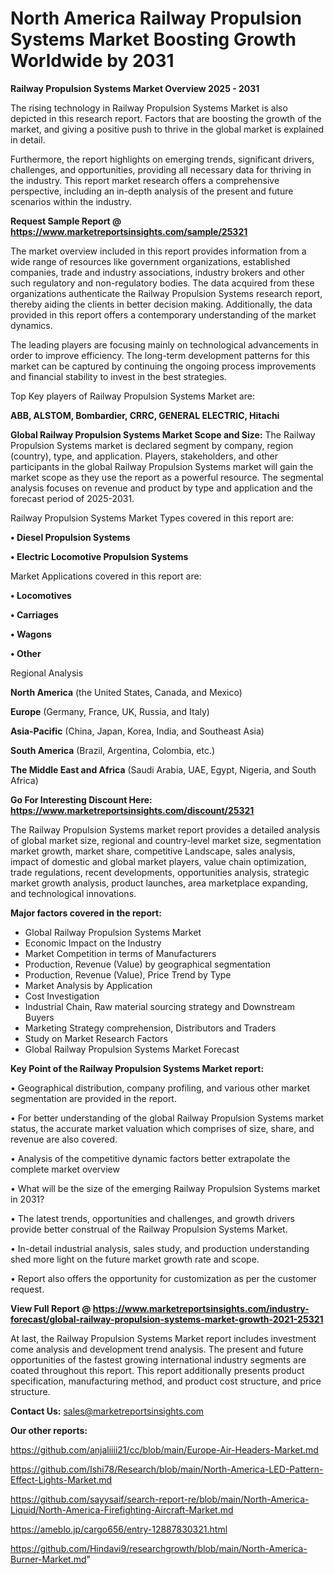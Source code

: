 # North America Railway Propulsion Systems Market Boosting Growth Worldwide by 2031

<Strong> Railway Propulsion Systems Market Overview 2025 - 2031</strong>

The rising technology in Railway Propulsion Systems Market is also depicted in this research report. Factors that are boosting the growth of the market, and giving a positive push to thrive in the global market is explained in detail.

Furthermore, the report highlights on emerging trends, significant drivers, challenges, and opportunities, providing all necessary data for thriving in the industry. This report market research offers a comprehensive perspective, including an in-depth analysis of the present and future scenarios within the industry.

<strong>Request Sample Report @ <a href=https://www.marketreportsinsights.com/sample/25321>https://www.marketreportsinsights.com/sample/25321</a></strong>

The market overview included in this report provides information from a wide range of resources like government organizations, established companies, trade and industry associations, industry brokers and other such regulatory and non-regulatory bodies. The data acquired from these organizations authenticate the Railway Propulsion Systems research report, thereby aiding the clients in better decision making. Additionally, the data provided in this report offers a contemporary understanding of the market dynamics.

The leading players are focusing mainly on technological advancements in order to improve efficiency. The long-term development patterns for this market can be captured by continuing the ongoing process improvements and financial stability to invest in the best strategies.

Top Key players of Railway Propulsion Systems Market are:

<strong>ABB, ALSTOM, Bombardier, CRRC, GENERAL ELECTRIC, Hitachi</strong>

<strong><b>Global Railway Propulsion Systems Market Scope and Size:</b></strong>
The Railway Propulsion Systems market is declared segment by company, region (country), type, and application. Players, stakeholders, and other participants in the global Railway Propulsion Systems market will gain the market scope as they use the report as a powerful resource. The segmental analysis focuses on revenue and product by type and application and the forecast period of 2025-2031.

Railway Propulsion Systems Market Types covered in this report are:

<strong>• Diesel Propulsion Systems

• Electric Locomotive Propulsion Systems</strong>

Market Applications covered in this report are:

<strong>• Locomotives

• Carriages

• Wagons

• Other</strong> 

Regional Analysis

<strong>North America</strong> (the United States, Canada, and Mexico)

<strong>Europe</strong> (Germany, France, UK, Russia, and Italy)

<strong>Asia-Pacific</strong> (China, Japan, Korea, India, and Southeast Asia)

<strong>South America</strong> (Brazil, Argentina, Colombia, etc.)

<strong>The Middle East and Africa</strong> (Saudi Arabia, UAE, Egypt, Nigeria, and South Africa)

<strong>Go For Interesting Discount Here: <a href=https://www.marketreportsinsights.com/discount/25321>https://www.marketreportsinsights.com/discount/25321</a></strong>

The Railway Propulsion Systems market report provides a detailed analysis of global market size, regional and country-level market size, segmentation market growth, market share, competitive Landscape, sales analysis, impact of domestic and global market players, value chain optimization, trade regulations, recent developments, opportunities analysis, strategic market growth analysis, product launches, area marketplace expanding, and technological innovations.

<strong><b>Major factors covered in the report:</b></strong>
<ul>
  <li>Global Railway Propulsion Systems Market </li>
  <li>Economic Impact on the Industry</li>
  <li>Market Competition in terms of Manufacturers</li>
  <li>Production, Revenue (Value) by geographical segmentation</li>
  <li>Production, Revenue (Value), Price Trend by Type</li>
  <li>Market Analysis by Application</li>
  <li>Cost Investigation</li>
  <li>Industrial Chain, Raw material sourcing strategy and Downstream Buyers</li>
  <li>Marketing Strategy comprehension, Distributors and Traders</li>
  <li>Study on Market Research Factors</li>
  <li>Global Railway Propulsion Systems Market Forecast</li>
</ul>

<strong><b>Key Point of the Railway Propulsion Systems Market report:</b></strong>

• Geographical distribution, company profiling, and various other market segmentation are provided in the report.

• For better understanding of the global Railway Propulsion Systems market status, the accurate market valuation which comprises of size, share, and revenue are also covered.

• Analysis of the competitive dynamic factors better extrapolate the complete market overview

• What will be the size of the emerging Railway Propulsion Systems market in 2031?

• The latest trends, opportunities and challenges, and growth drivers provide better construal of the Railway Propulsion Systems Market.

• In-detail industrial analysis, sales study, and production understanding shed more light on the future market growth rate and scope.

• Report also offers the opportunity for customization as per the customer request.

<strong><b>View Full Report @ <a href=https://www.marketreportsinsights.com/industry-forecast/global-railway-propulsion-systems-market-growth-2021-25321>https://www.marketreportsinsights.com/industry-forecast/global-railway-propulsion-systems-market-growth-2021-25321</a></b></strong>


At last, the Railway Propulsion Systems Market report includes investment come analysis and development trend analysis. The present and future opportunities of the fastest growing international industry segments are coated throughout this report. This report additionally presents product specification, manufacturing method, and product cost structure, and price structure.

<strong>Contact Us:</strong>
sales@marketreportsinsights.com

<strong>Our other reports:</strong>

<a href=https://github.com/anjaliiii21/cc/blob/main/Europe-Air-Headers-Market.md>https://github.com/anjaliiii21/cc/blob/main/Europe-Air-Headers-Market.md</a>

<a href=https://github.com/Ishi78/Research/blob/main/North-America-LED-Pattern-Effect-Lights-Market.md>https://github.com/Ishi78/Research/blob/main/North-America-LED-Pattern-Effect-Lights-Market.md</a>

<a href=https://github.com/sayysaif/search-report-re/blob/main/North-America-Liquid/North-America-Firefighting-Aircraft-Market.md>https://github.com/sayysaif/search-report-re/blob/main/North-America-Liquid/North-America-Firefighting-Aircraft-Market.md</a>

<a href=https://ameblo.jp/cargo656/entry-12887830321.html>https://ameblo.jp/cargo656/entry-12887830321.html</a>

<a href=https://github.com/Hindavi9/researchgrowth/blob/main/North-America-Burner-Market.md>https://github.com/Hindavi9/researchgrowth/blob/main/North-America-Burner-Market.md</a>"
